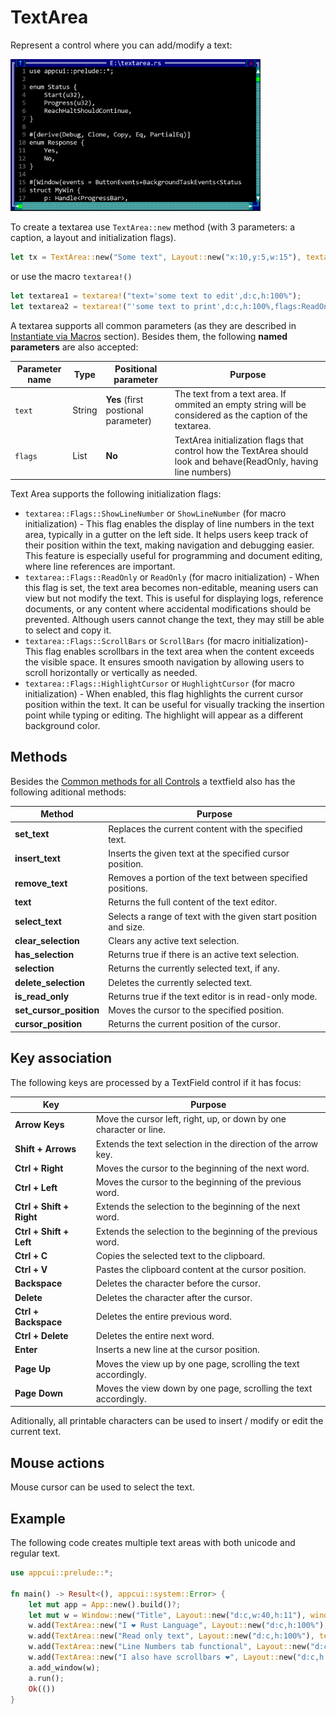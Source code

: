 # TextArea

Represent a control where you can add/modify a text:

<img src="img/textarea.png" width=400/>

To create a textarea use `TextArea::new` method (with 3 parameters: a caption, a layout and initialization flags).
```rs
let tx = TextArea::new("Some text", Layout::new("x:10,y:5,w:15"), textarea::Flags::None);
```

or use the macro `textarea!()`
```rs
let textarea1 = textarea!("text='some text to edit',d:c,h:100%");
let textarea2 = textarea!("'some text to print',d:c,h:100%,flags:ReadOnly");
```

A textarea supports all common parameters (as they are described in [Instantiate via Macros](../instantiate_via_macros.md) section). Besides them, the following **named parameters** are also accepted:

| Parameter name      | Type   | Positional parameter                | Purpose                                                                                                              |
| ------------------- | ------ | ----------------------------------- | -------------------------------------------------------------------------------------------------------------------- |
| `text` | String | **Yes** (first postional parameter) | The text from a text area. If ommited an empty string will be considered as the caption of the textarea. |
| `flags`             | List   | **No**                              | TextArea initialization flags that control how the TextArea should look and behave(ReadOnly, having line numbers)                 |

Text Area supports the following initialization flags:
* `textarea::Flags::ShowLineNumber` or `ShowLineNumber` (for macro initialization) - This flag enables the display of line numbers in the text area, typically in a gutter on the left side. It helps users keep track of their position within the text, making navigation and debugging easier. This feature is especially useful for programming and document editing, where line references are important.
* `textarea::Flags::ReadOnly` or `ReadOnly` (for macro initialization) - When this flag is set, the text area becomes non-editable, meaning users can view but not modify the text. This is useful for displaying logs, reference documents, or any content where accidental modifications should be prevented. Although users cannot change the text, they may still be able to select and copy it.
* `textarea::Flags::ScrollBars` or `ScrollBars` (for macro initialization)- This flag enables scrollbars in the text area when the content exceeds the visible space. It ensures smooth navigation by allowing users to scroll horizontally or vertically as needed.
* `textarea::Flags::HighlightCursor` or `HughlightCursor` (for macro initialization) - When enabled, this flag highlights the current cursor position within the text. It can be useful for visually tracking the insertion point while typing or editing. The highlight will appear as a different background color.

## Methods

Besides the [Common methods for all Controls](../common_methods.md) a textfield also has the following aditional methods:

| Method                                      | Purpose |
|---------------------------------------------|---------|
| **set_text** | Replaces the current content with the specified text. |
| **insert_text** | Inserts the given text at the specified cursor position. |
| **remove_text** | Removes a portion of the text between specified positions. |
| **text** | Returns the full content of the text editor. |
| **select_text** | Selects a range of text with the given start position and size. |
| **clear_selection**      | Clears any active text selection. |
| **has_selection**      | Returns true if there is an active text selection. |
| **selection**      | Returns the currently selected text, if any. |
| **delete_selection**      | Deletes the currently selected text. |
| **is_read_only**      | Returns true if the text editor is in read-only mode. |
| **set_cursor_position**      | Moves the cursor to the specified position. |
| **cursor_position**      | Returns the current position of the cursor. |


## Key association

The following keys are processed by a TextField control if it has focus:

| Key                     | Purpose |
|-------------------------|---------|
| **Arrow Keys**          | Move the cursor left, right, up, or down by one character or line. |
| **Shift + Arrows**      | Extends the text selection in the direction of the arrow key. |
| **Ctrl + Right**        | Moves the cursor to the beginning of the next word. |
| **Ctrl + Left**         | Moves the cursor to the beginning of the previous word. |
| **Ctrl + Shift + Right** | Extends the selection to the beginning of the next word. |
| **Ctrl + Shift + Left**  | Extends the selection to the beginning of the previous word. |
| **Ctrl + C**            | Copies the selected text to the clipboard. |
| **Ctrl + V**            | Pastes the clipboard content at the cursor position. |
| **Backspace**           | Deletes the character before the cursor. |
| **Delete**             | Deletes the character after the cursor. |
| **Ctrl + Backspace**    | Deletes the entire previous word. |
| **Ctrl + Delete**       | Deletes the entire next word. |
| **Enter**              | Inserts a new line at the cursor position. |
| **Page Up**            | Moves the view up by one page, scrolling the text accordingly. |
| **Page Down**          | Moves the view down by one page, scrolling the text accordingly. |

Aditionally, all printable characters can be used to insert / modify or edit the current text.

## Mouse actions

Mouse cursor can be used to select the text.

## Example

The following code creates multiple text areas with both unicode and regular text.

```rs
use appcui::prelude::*;

fn main() -> Result<(), appcui::system::Error> {
    let mut app = App::new().build()?;
    let mut w = Window::new("Title", Layout::new("d:c,w:40,h:11"), window::Flags::None);
    w.add(TextArea::new("I ❤️ Rust Language", Layout::new("d:c,h:100%"), textarea::Flags::None));
    w.add(TextArea::new("Read only text", Layout::new("d:c,h:100%"), textarea::Flags::ReadOnly));
    w.add(TextArea::new("Line Numbers tab functional", Layout::new("d:c,h:100%"), textarea::Flags::ShowLineNumber | textarea::Flags::ReadOnly));
    w.add(TextArea::new("I also have scrollbars ❤️", Layout::new("d:c,h:100%"), textarea::Flags::ScrollBars));
    a.add_window(w);
    a.run();
    Ok(())
}
```